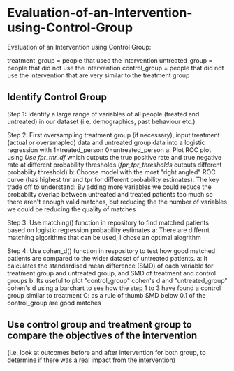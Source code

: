 # Evaluation-of-an-Intervention-using-Control-Group
Evaluation of an Intervention using Control Group: 

treatment_group = people that used the intervention
untreated_group = people that did not use the intervention
control_group = people that did not use the intervention that are very similar to the treatment group

## Identify Control Group

Step 1: Identify a large range of variables of all people (treated and untreated) in our dataset (i.e. demographics, past behaviour etc.)

Step 2: First oversampling treatment group (if necessary), input treatment (actual or oversmapled) data and untreated group data into a logistic regression with 1=treated_person
0=untreated_person
  a: Plot ROC plot using *Use fpr_tnr_df* which outputs the true positive rate and true negative rate at different probability thresholds (*fpr_tpr_thresholds* outputs different probabiity threshold)
  b: Choose model with the most "right angled" ROC curve (has highest tnr and tpr for different probability estimates). The key trade off to understand: By adding more variables we could reduce the probabilty overlap between untreated and treated patients too much so there aren't enough valid matches, but reducing the the number of variables we could be reducing the quality of matches

Step 3: Use matching() function in repository to find matched patients based on logistic regression probability estimates
        a: There are differnt matching algorithms that can be used, I chose an optimal alogrithm  
        
Step 4: Use cohen_d() function in respository to test how good matched patients are compared to the wider dataset of untreated patients. 
 a: It calculates the standardised mean difference (SMD) of each variable for treatment group and untreated group, and SMD of treatment and control groups
 b: Its useful to plot "control_group" cohen's d and "untreated_group" cohen's d using a barchart to see how the step 1 to 3 have found a control group similar to treatment
 C: as a rule of thumb SMD below 0.1 of the control_group are good matches
 
## Use control group and treatment group to compare the objectives of the intervention

(i.e. look at outcomes before and after intervention for both group, to determine if there was a real impact from the intervention)
